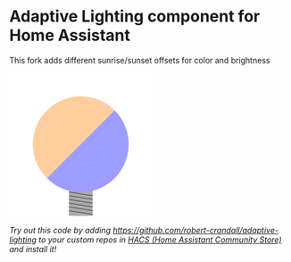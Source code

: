 # Adaptive Lighting component for Home Assistant

This fork adds different sunrise/sunset offsets for color and brightness

![](https://github.com/home-assistant/brands/raw/b4a168b9af282ef916e120d31091ecd5e3c35e66/core_integrations/adaptive_lighting/icon.png)

_Try out this code by adding https://github.com/robert-crandall/adaptive-lighting to your custom repos in [HACS (Home Assistant Community Store)](https://hacs.xyz/) and install it!_

